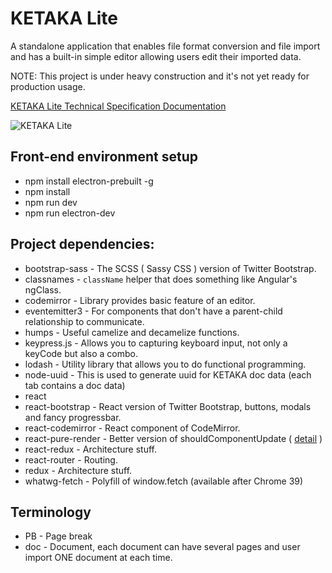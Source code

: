 # KETAKA Lite
 A standalone application that enables file format conversion and file import and has a built-in simple editor allowing users edit their imported data.
 
 NOTE: This project is under heavy construction and it's not yet ready for production usage.

[KETAKA Lite Technical Specification Documentation](https://github.com/kmsheng/ketaka-lite/blob/master/files/documentation/Ketaka%20Lite%20Techinical%20Documentation%20v1.2.pdf)

![KETAKA Lite](https://raw.githubusercontent.com/kmsheng/ketaka-lite/master/files/documentation/ketaka-lite-explain.png)

## Front-end environment setup

* npm install electron-prebuilt -g
* npm install
* npm run dev
* npm run electron-dev

## Project dependencies:

* bootstrap-sass - The SCSS ( Sassy CSS ) version of Twitter Bootstrap.
* classnames - `className` helper that does something like Angular's ngClass.
* codemirror - Library provides basic feature of an editor.
* eventemitter3 - For components that don't have a parent-child relationship to communicate.
* humps - Useful camelize and decamelize functions.
* keypress.js - Allows you to capturing keyboard input, not only a keyCode but also a combo.
* lodash - Utility library that allows you to do functional programming.
* node-uuid - This is used to generate uuid for KETAKA doc data (each tab contains a doc data)
* react
* react-bootstrap - React version of Twitter Bootstrap, buttons, modals and fancy progressbar.
* react-codemirror - React component of CodeMirror.
* react-pure-render - Better version of shouldComponentUpdate ( [detail](https://facebook.github.io/react/docs/pure-render-mixin.html) )
* react-redux - Architecture stuff.
* react-router - Routing.
* redux - Architecture stuff.
* whatwg-fetch - Polyfill of window.fetch (available after Chrome 39)


## Terminology
* PB - Page break
* doc - Document, each document can have several pages and user import ONE document at each time.
